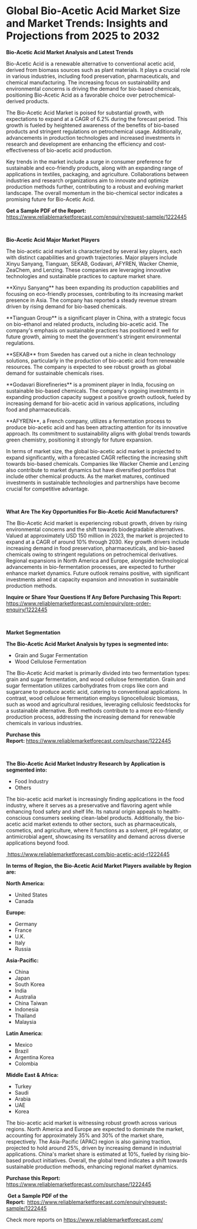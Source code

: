 <p><h1>Global Bio-Acetic Acid Market Size and Market Trends: Insights and Projections from 2025 to 2032</h1></p><p><strong>Bio-Acetic Acid Market Analysis and Latest Trends</strong></p>
<p><p>Bio-Acetic Acid is a renewable alternative to conventional acetic acid, derived from biomass sources such as plant materials. It plays a crucial role in various industries, including food preservation, pharmaceuticals, and chemical manufacturing. The increasing focus on sustainability and environmental concerns is driving the demand for bio-based chemicals, positioning Bio-Acetic Acid as a favorable choice over petrochemical-derived products.</p><p>The Bio-Acetic Acid Market is poised for substantial growth, with expectations to expand at a CAGR of 6.2% during the forecast period. This growth is fueled by heightened awareness of the benefits of bio-based products and stringent regulations on petrochemical usage. Additionally, advancements in production technologies and increased investments in research and development are enhancing the efficiency and cost-effectiveness of bio-acetic acid production.</p><p>Key trends in the market include a surge in consumer preference for sustainable and eco-friendly products, along with an expanding range of applications in textiles, packaging, and agriculture. Collaborations between industries and research organizations aim to innovate and optimize production methods further, contributing to a robust and evolving market landscape. The overall momentum in the bio-chemical sector indicates a promising future for Bio-Acetic Acid.</p></p>
<p><strong>Get a Sample PDF of the Report:&nbsp;</strong> <a href="https://www.reliablemarketforecast.com/enquiry/request-sample/1222445?utm_campaign=2439&utm_medium=2&utm_source=Github&utm_content=ia&utm_term=03042025&utm_id=bio-acetic-acid">https://www.reliablemarketforecast.com/enquiry/request-sample/1222445</a></p>
<p>&nbsp;</p>
<p><strong>Bio-Acetic Acid Major Market Players</strong></p>
<p><p>The bio-acetic acid market is characterized by several key players, each with distinct capabilities and growth trajectories. Major players include Xinyu Sanyang, Tianguan, SEKAB, Godavari, AFYREN, Wacker Chemie, ZeaChem, and Lenzing. These companies are leveraging innovative technologies and sustainable practices to capture market share.</p><p>**Xinyu Sanyang** has been expanding its production capabilities and focusing on eco-friendly processes, contributing to its increasing market presence in Asia. The company has reported a steady revenue stream driven by rising demand for bio-based chemicals.</p><p>**Tianguan Group** is a significant player in China, with a strategic focus on bio-ethanol and related products, including bio-acetic acid. The company's emphasis on sustainable practices has positioned it well for future growth, aiming to meet the government's stringent environmental regulations.</p><p>**SEKAB** from Sweden has carved out a niche in clean technology solutions, particularly in the production of bio-acetic acid from renewable resources. The company is expected to see robust growth as global demand for sustainable chemicals rises.</p><p>**Godavari Biorefineries** is a prominent player in India, focusing on sustainable bio-based chemicals. The company's ongoing investments in expanding production capacity suggest a positive growth outlook, fueled by increasing demand for bio-acetic acid in various applications, including food and pharmaceuticals.</p><p>**AFYREN**, a French company, utilizes a fermentation process to produce bio-acetic acid and has been attracting attention for its innovative approach. Its commitment to sustainability aligns with global trends towards green chemistry, positioning it strongly for future expansion.</p><p>In terms of market size, the global bio-acetic acid market is projected to expand significantly, with a forecasted CAGR reflecting the increasing shift towards bio-based chemicals. Companies like Wacker Chemie and Lenzing also contribute to market dynamics but have diversified portfolios that include other chemical products. As the market matures, continued investments in sustainable technologies and partnerships have become crucial for competitive advantage.</p></p>
<p>&nbsp;</p>
<p><strong>What Are The Key Opportunities For Bio-Acetic Acid Manufacturers?</strong></p>
<p><p>The Bio-Acetic Acid market is experiencing robust growth, driven by rising environmental concerns and the shift towards biodegradable alternatives. Valued at approximately USD 150 million in 2023, the market is projected to expand at a CAGR of around 10% through 2030. Key growth drivers include increasing demand in food preservation, pharmaceuticals, and bio-based chemicals owing to stringent regulations on petrochemical derivatives. Regional expansions in North America and Europe, alongside technological advancements in bio-fermentation processes, are expected to further enhance market dynamics. Future outlook remains positive, with significant investments aimed at capacity expansion and innovation in sustainable production methods.</p></p>
<p><strong>Inquire or Share Your Questions If Any Before Purchasing This Report:</strong> <a href="https://www.reliablemarketforecast.com/enquiry/pre-order-enquiry/1222445?utm_campaign=2439&utm_medium=2&utm_source=Github&utm_content=ia&utm_term=03042025&utm_id=bio-acetic-acid">https://www.reliablemarketforecast.com/enquiry/pre-order-enquiry/1222445</a></p>
<p>&nbsp;</p>
<p><strong>Market Segmentation</strong></p>
<p><strong>The Bio-Acetic Acid Market Analysis by types is segmented into:</strong></p>
<p><ul><li>Grain and Sugar Fermentation</li><li>Wood Cellulose Fermentation</li></ul></p>
<p><p>The Bio-Acetic Acid market is primarily divided into two fermentation types: grain and sugar fermentation, and wood cellulose fermentation. Grain and sugar fermentation utilizes carbohydrates from crops like corn and sugarcane to produce acetic acid, catering to conventional applications. In contrast, wood cellulose fermentation employs lignocellulosic biomass, such as wood and agricultural residues, leveraging cellulosic feedstocks for a sustainable alternative. Both methods contribute to a more eco-friendly production process, addressing the increasing demand for renewable chemicals in various industries.</p></p>
<p><strong>Purchase this Report:&nbsp;</strong><a href="https://www.reliablemarketforecast.com/purchase/1222445?utm_campaign=2439&utm_medium=2&utm_source=Github&utm_content=ia&utm_term=03042025&utm_id=bio-acetic-acid">https://www.reliablemarketforecast.com/purchase/1222445</a></p>
<p>&nbsp;</p>
<p><strong>The Bio-Acetic Acid Market Industry Research by Application is segmented into:</strong></p>
<p><ul><li>Food Industry</li><li>Others</li></ul></p>
<p><p>The bio-acetic acid market is increasingly finding applications in the food industry, where it serves as a preservative and flavoring agent while enhancing food safety and shelf life. Its natural origin appeals to health-conscious consumers seeking clean-label products. Additionally, the bio-acetic acid market extends to other sectors, such as pharmaceuticals, cosmetics, and agriculture, where it functions as a solvent, pH regulator, or antimicrobial agent, showcasing its versatility and demand across diverse applications beyond food.</p></p>
<p><a href="https://www.reliablemarketforecast.com/bio-acetic-acid-r1222445?utm_campaign=2439&utm_medium=2&utm_source=Github&utm_content=ia&utm_term=03042025&utm_id=bio-acetic-acid">&nbsp;https://www.reliablemarketforecast.com/bio-acetic-acid-r1222445</a></p>
<p><strong>In terms of Region, the Bio-Acetic Acid Market Players available by Region are:</strong></p>
<p>
    <p> <strong> North America: </strong>
        <ul>
            <li>United States</li>
            <li>Canada</li>
        </ul>
        </p> 
    <p> <strong> Europe: </strong>
        <ul>
            <li>Germany</li>
            <li>France</li>
            <li>U.K.</li>
            <li>Italy</li>
            <li>Russia</li>
        </ul>
        </p> 
    <p> <strong> Asia-Pacific: </strong>
        <ul>
            <li>China</li>
            <li>Japan</li>
            <li>South Korea</li>
            <li>India</li>
            <li>Australia</li>
            <li>China Taiwan</li>
            <li>Indonesia</li>
            <li>Thailand</li>
            <li>Malaysia</li>
        </ul>
        </p> 
    <p> <strong> Latin America: </strong>
        <ul>
            <li>Mexico</li>
            <li>Brazil</li>
            <li>Argentina Korea</li>
            <li>Colombia</li>
        </ul>
        </p> 
    <p> <strong> Middle East & Africa: </strong>
        <ul>
            <li>Turkey</li>
            <li>Saudi</li>
            <li>Arabia</li>
            <li>UAE</li>
            <li>Korea</li>
        </ul>
    </p>
    </p>
<p><p>The bio-acetic acid market is witnessing robust growth across various regions. North America and Europe are expected to dominate the market, accounting for approximately 35% and 30% of the market share, respectively. The Asia-Pacific (APAC) region is also gaining traction, projected to hold around 25%, driven by increasing demand in industrial applications. China's market share is estimated at 10%, fueled by rising bio-based product initiatives. Overall, the global trend indicates a shift towards sustainable production methods, enhancing regional market dynamics.</p></p>
<p><strong>Purchase this Report: </strong><a href="https://www.reliablemarketforecast.com/purchase/1222445?utm_campaign=2439&utm_medium=2&utm_source=Github&utm_content=ia&utm_term=03042025&utm_id=bio-acetic-acid">https://www.reliablemarketforecast.com/purchase/1222445</a></p>
<p>&nbsp;<strong>Get a Sample PDF of the Report:&nbsp;&nbsp;</strong><a href="https://www.reliablemarketforecast.com/enquiry/request-sample/1222445?utm_campaign=2439&utm_medium=2&utm_source=Github&utm_content=ia&utm_term=03042025&utm_id=bio-acetic-acid">https://www.reliablemarketforecast.com/enquiry/request-sample/1222445</a></p>
<p><strong></strong></p>
<p>Check more reports on <a href="https://www.reliablemarketforecast.com/?utm_campaign=2439&utm_medium=2&utm_source=Github&utm_content=ia&utm_term=03042025&utm_id=bio-acetic-acid">https://www.reliablemarketforecast.com/</a></p>